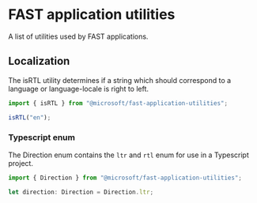 # FAST application utilities

A list of utilities used by FAST applications.

## Localization

The isRTL utility determines if a string which should correspond to a language or language-locale is right to left.

```typescript
import { isRTL } from "@microsoft/fast-application-utilities";

isRTL("en");
```

### Typescript enum

The Direction enum contains the ``ltr`` and ``rtl`` enum for use in a Typescript project.

```typescript
import { Direction } from "@microsoft/fast-application-utilities";

let direction: Direction = Direction.ltr;
```